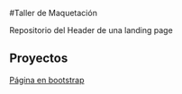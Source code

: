 #Taller de Maquetación

Repositorio del Header de una landing page

## Proyectos

[Página en bootstrap](https://marcode18.github.io/Header/Header)